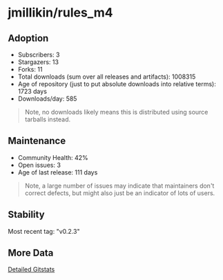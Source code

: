 # jmillikin/rules_m4

## Adoption

- Subscribers: 3
- Stargazers: 13
- Forks: 11
- Total downloads (sum over all releases and artifacts): 1008315
- Age of repository (just to put absolute downloads into relative terms): 1723 days
- Downloads/day: 585

> Note, no downloads likely means this is distributed using source tarballs instead.

## Maintenance

- Community Health: 42%
- Open issues: 3
- Age of last release: 111 days

> Note, a large number of issues may indicate that maintainers don't correct defects, but might also
> just be an indicator of lots of users.

## Stability

Most recent tag: "v0.2.3"

## More Data

[Detailed Gitstats](/bazel-catalog/gitstats/jmillikin/rules_m4)

